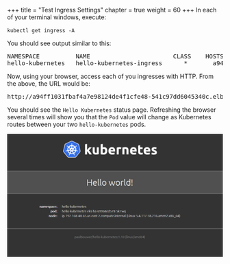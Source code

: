 +++
title = "Test Ingress Settings"
chapter = true
weight = 60
+++
In each of your terminal windows, execute:
```
kubectl get ingress -A
```
You should see output similar to this:

<pre>
NAMESPACE          NAME                       CLASS    HOSTS   ADDRESS                                                                         PORTS   AGE
hello-kubernetes   hello-kubernetes-ingress   <none>   *       a94ff1031fbaf4a7e98124de4f1cfe48-541c97dd6045340c.elb.us-east-2.amazonaws.com   80      11h
</pre>

Now, using your browser, access each of you ingresses with HTTP. From the above, the URL would be:

<pre>
http://a94ff1031fbaf4a7e98124de4f1cfe48-541c97dd6045340c.elb.us-east-2.amazonaws.com
</pre>

You should see the `Hello Kubernetes` status page. Refreshing the browser several times will show you that the `Pod` value will change as Kubernetes routes between your two `hello-kubernetes` pods.

![Hello Kubernetes](/images/hello-kubernetes.png)



